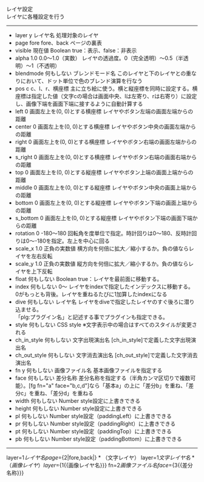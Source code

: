 レイヤ設定  
レイヤに各種設定を行う

***
- layer	y		レイヤ名	処理対象のレイヤ
- page		fore	fore、back	ページの裏表
- visible		現在値	Boolean	true：表示、false：非表示
- alpha		1.0	0.0〜1.0（実数）	レイヤの透過度。0（完全透明）〜0.5（半透明）〜1（不透明）
- blendmode		何もしない	ブレンドモード名	このレイヤと下のレイヤとの重なりにおいて、ドット単位で色のブレンド演算を行なう
- pos		c	c、l、r、横座標	主に立ち絵に使う。横と縦座標を同時に設定する。横座標は指定した値（文字cの場合は画面中央、lは左寄り、rは右寄り）に設定し、画像下端を画面下端に接するように自動計算する
- left		0	画面左上を(0, 0)とする横座標	レイヤやボタン左端の画面左端からの距離
- center		0	画面左上を(0, 0)とする横座標	レイヤやボタン中央の画面左端からの距離
- right		0	画面左上を(0, 0)とする横座標	レイヤやボタン右端の画面左端からの距離
- s_right		0	画面左上を(0, 0)とする横座標	レイヤやボタン右端の画面右端からの距離
- top		0	画面左上を(0, 0)とする縦座標	レイヤやボタン上端の画面上端からの距離
- middle		0	画面左上を(0, 0)とする縦座標	レイヤやボタン中央の画面上端からの距離
- bottom		0	画面左上を(0, 0)とする縦座標	レイヤやボタン下端の画面上端からの距離
- s_bottom		0	画面左上を(0, 0)とする縦座標	レイヤやボタン下端の画面下端からの距離
- rotation		0	-180〜180	回転角を度単位で指定。時計回りは0～180、反時計回りは0～-180を指定。左上を中心に回る
- scale_x		1.0	正負の実数値	横方向を何倍に拡大／縮小するか。負の値ならレイヤを左右反転
- scale_y		1.0	正負の実数値	縦方向を何倍に拡大／縮小するか。負の値ならレイヤを上下反転
- float		何もしない	Boolean	true：レイヤを最前面に移動する。
- index		何もしない	0〜	レイヤをindexで指定したインデックスに移動する。<br/>0がもっとも背後。レイヤを重ねるたびに1加算したindexになる
- dive		何もしない	レイヤ名	レイヤをdiveで指定したレイヤのすぐ後ろに潜り込ませる。<br/>「plg:プラグイン名」と記述する事でプラグインも指定できる。
- style		何もしない	CSS style	※文字表示中の場合はすべてのスタイルが変更される
- ch_in_style		何もしない	文字出現演出名	[ch_in_style]で定義した文字出現演出名
- ch_out_style		何もしない	文字消去演出名	[ch_out_style]で定義した文字消去演出名
- fn	y	何もしない	画像ファイル名	基本画像ファイルを指定する
- face		何もしない	差分名称	差分名称を指定する（半角カンマ区切りで複数可能）。[fg fn="a" face="b,c,d"]なら「基本a」の上に「差分b」を重ね、「差分c」を重ね、「差分d」を重ねる
- width		何もしない	Number	style設定に上書きできる
- height		何もしない	Number	style設定に上書きできる
- pl		何もしない	Number	style設定（paddingLeft）に上書きできる
- pr		何もしない	Number	style設定（paddingRight）に上書きできる
- pt		何もしない	Number	style設定（paddingTop）に上書きできる
- pb		何もしない	Number	style設定（paddingBottom）に上書きできる

***
layer=${1{{レイヤ名}}} page=${2|fore,back|}
*
（文字レイヤ）	layer=${1{{文字レイヤ名}}}
*
（画像レイヤ）	layer=${1{{画像レイヤ名}}} fn=${2{{画像ファイル名}}} face=${3{{差分名称}}}
